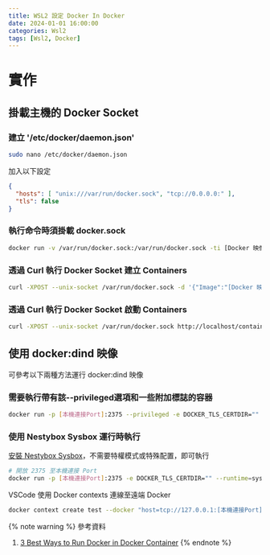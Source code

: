 ```yaml
---
title: WSL2 設定 Docker In Docker
date: 2024-01-01 16:00:00
categories: Wsl2
tags: [Wsl2, Docker]
---
```


# 實作

## 掛載主機的 Docker Socket

### 建立 '/etc/docker/daemon.json'
```bash
sudo nano /etc/docker/daemon.json
```

加入以下設定
```json
{
  "hosts": [ "unix:///var/run/docker.sock", "tcp://0.0.0.0:" ],
  "tls": false
}
```

### 執行命令時須掛載 docker.sock 
```bash
docker run -v /var/run/docker.sock:/var/run/docker.sock -ti [Docker 映像檔]
```

### 透過 Curl 執行 Docker Socket 建立 Containers 
```bash
curl -XPOST --unix-socket /var/run/docker.sock -d '{"Image":"[Docker 映像檔]"}' -H 'Content-Type: application/json' http://localhost/containers/create
```

### 透過 Curl 執行 Docker Socket 啟動 Containers 
```bash
curl -XPOST --unix-socket /var/run/docker.sock http://localhost/containers/[容器編號]/start
```

<!--more-->

## 使用 docker:dind 映像

可參考以下兩種方法運行 docker:dind 映像

### 需要執行帶有該--privileged選項和一些附加標誌的容器
```bash
docker run -p [本機連接Port]:2375 --privileged -e DOCKER_TLS_CERTDIR="" --name privileged-docker -d docker:dind
```

### 使用 Nestybox Sysbox 運行時執行
[安裝 Nestybox Sysbox](https://github.com/nestybox/sysbox?ref=kodekloud.com)，不需要特權模式或特殊配置，即可執行

```bash
# 開放 2375 至本機連接 Port
docker run -p [本機連接Port]:2375 -e DOCKER_TLS_CERTDIR="" --runtime=sysbox-runc --name sysbox-docker -d docker:dind
```

VSCode 使用 Docker contexts 連線至遠端 Docker

```bash
docker context create test --docker "host=tcp://127.0.0.1:[本機連接Port]"
```

{% note warning %}
參考資料
1. [3 Best Ways to Run Docker in Docker Container](https://kodekloud.com/blog/run-docker-in-docker-container/)
{% endnote %}